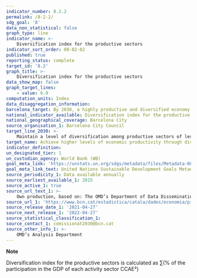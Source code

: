 ```yaml
---
indicator_number: 8.2.2
permalink: /8-2-2/
sdg_goal: '8'
data_non_statistical: false
graph_type: line
indicator_name: >-
    Diversification index for the productive sectors
indicator_sort_order: 08-02-02
published: true
reporting_status: complete
target_id: '8.2'
graph_title: >-
    Diversification index for the productive sectors
data_show_map: false
graph_target_lines:
    - value: 6.0
computation_units: Index
data_disaggregation_information: 
barcelona_target: By 2030, a highly productive and diversified economy 
national_indicator_available: Diversification index for the productive sectors
national_geographical_coverage: Barcelona City
source_organisation_1: Barcelona City Council
target_line_2030: >-
    Maintain a level of diversification among productive sectors of less than 6%
target_name: Achieve higher levels of economic productivity through diversification, technological upgrading and innovation, including a focus on high value-added and labour-intensive sectors
indicator_definition:
un_designated_tier: 1
un_custodian_agency: World Bank (WB)
goal_meta_link: 'https://unstats.un.org/sdgs/metadata/files/Metadata-08-02-01.pdf'
goal_meta_link_text: United Nations Sustainable Development Goals Metadata (pdf 894kB)
source_periodicity_1: Data available annually
source_earliest_available_1: 2015
source_active_1: true
source_url_text_1: >-
    Own production, based on: The OMD’s Department of Data Dissemination on the evolution of the GDP and the quarterly average for the employed population every year
source_url_1: 'https://www.bcn.cat/estadistica/catala/dades/economia/pib/index.htm'
source_release_date_1: '2021-04-27'
source_next_release_1: '2022-04-27'
source_statistical_classification_1: 
source_contact_1: comissionat2030@bcn.cat
source_other_info_1: >-
    OMD’s Analysis Department
---
```

**Note**

Diversification index for the productive sectors is calculated as ∑(% of the participation in the GDP of each activity sector CCAE²)
